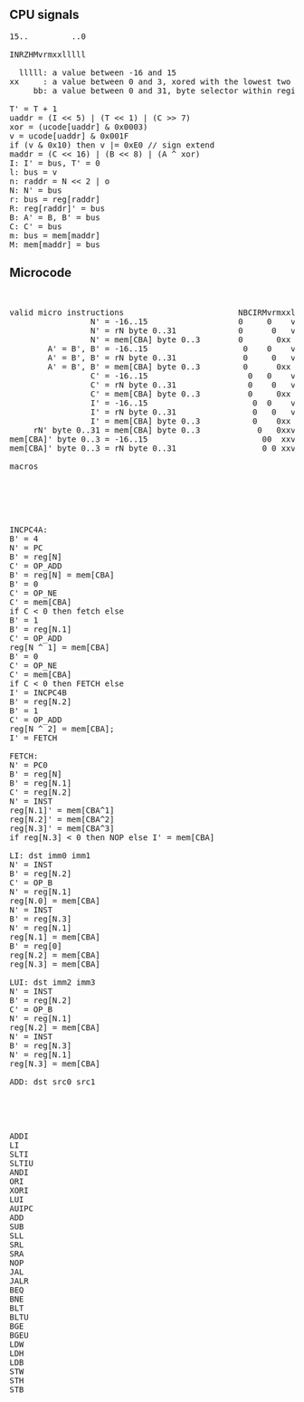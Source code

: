 CPU signals
-----------

<pre>
15..         ..0 

INRZHMvrmxxlllll

  lllll: a value between -16 and 15
xx     : a value between 0 and 3, xored with the lowest two address bits
     bb: a value between 0 and 31, byte selector within register N

T' = T + 1
uaddr = (I << 5) | (T << 1) | (C >> 7)
xor = (ucode[uaddr] & 0x0003)
v = ucode[uaddr] & 0x001F
if (v & 0x10) then v |= 0xE0 // sign extend
maddr = (C << 16) | (B << 8) | (A ^ xor)
I: I' = bus, T' = 0
l: bus = v
n: raddr = N << 2 | o
N: N' = bus
r: bus = reg[raddr]
R: reg[raddr]' = bus
B: A' = B, B' = bus
C: C' = bus
m: bus = mem[maddr]
M: mem[maddr] = bus
</pre>

Microcode
---------

<pre>


valid micro instructions                        NBCIRMvrmxxlllll  
                 N' = -16..15                   0     0    vvvvv  
                 N' = rN byte 0..31             0      0   vvvvv   
                 N' = mem[CBA] byte 0..3        0       0xx
        A' = B', B' = -16..15                    0    0    vvvvv
        A' = B', B' = rN byte 0..31              0     0   vvvvv
        A' = B', B' = mem[CBA] byte 0..3         0      0xx
                 C' = -16..15                     0   0    vvvvv
                 C' = rN byte 0..31               0    0   vvvvv
                 C' = mem[CBA] byte 0..3          0     0xx
                 I' = -16..15                      0  0    vvvvv
                 I' = rN byte 0..31                0   0   vvvvv
                 I' = mem[CBA] byte 0..3           0    0xx
     rN' byte 0..31 = mem[CBA] byte 0..3            0   0xxvvvvv
mem[CBA]' byte 0..3 = -16..15                        00  xxvvvvv
mem[CBA]' byte 0..3 = rN byte 0..31                  0 0 xxvvvvv

macros






INCPC4A:
B' = 4
N' = PC
B' = reg[N]
C' = OP_ADD
B' = reg[N] = mem[CBA]
B' = 0
C' = OP_NE
C' = mem[CBA]
if C < 0 then fetch else
B' = 1
B' = reg[N.1]
C' = OP_ADD
reg[N ^ 1] = mem[CBA]
B' = 0
C' = OP_NE
C' = mem[CBA]
if C < 0 then FETCH else
I' = INCPC4B
B' = reg[N.2]
B' = 1
C' = OP_ADD
reg[N ^ 2] = mem[CBA];
I' = FETCH

FETCH:
N' = PC0
B' = reg[N]
B' = reg[N.1]
C' = reg[N.2]
N' = INST
reg[N.1]' = mem[CBA^1]
reg[N.2]' = mem[CBA^2]
reg[N.3]' = mem[CBA^3]
if reg[N.3] < 0 then NOP else I' = mem[CBA]

LI: dst imm0 imm1
N' = INST
B' = reg[N.2]
C' = OP_B
N' = reg[N.1]
reg[N.0] = mem[CBA]
N' = INST
B' = reg[N.3]
N' = reg[N.1]
reg[N.1] = mem[CBA]
B' = reg[0]
reg[N.2] = mem[CBA]
reg[N.3] = mem[CBA]

LUI: dst imm2 imm3
N' = INST
B' = reg[N.2]
C' = OP_B
N' = reg[N.1]
reg[N.2] = mem[CBA]
N' = INST
B' = reg[N.3]
N' = reg[N.1]
reg[N.3] = mem[CBA]

ADD: dst src0 src1





ADDI
LI
SLTI
SLTIU
ANDI
ORI
XORI
LUI
AUIPC
ADD
SUB
SLL
SRL
SRA
NOP
JAL
JALR
BEQ
BNE
BLT
BLTU
BGE
BGEU
LDW
LDH
LDB
STW
STH
STB

</pre>



